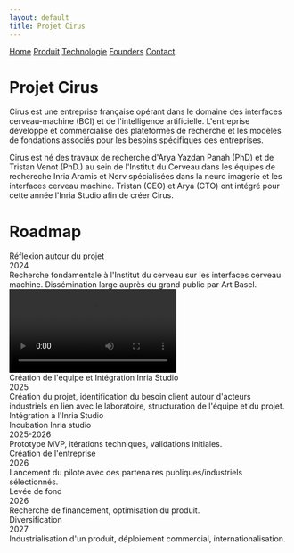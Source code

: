 ```yaml
---
layout: default
title: Projet Cirus
---
```


<div class="background" style="background-image: url('{{ site.baseurl }}/assets/images/face.png');">
  <div class="nav-links">
    <a href="{{ site.baseurl }}">Home</a>
    <a href="{{ site.baseurl }}/about.html">Produit</a>
    <a href="{{ site.baseurl }}/projects.html">Technologie</a>
    <a href="{{ site.baseurl }}/gallery.html">Founders</a>
    <a href="{{ site.baseurl }}/contact.html">Contact</a>
  </div>
  <h1>Projet Cirus</h1>
  <p>Cirus est une entreprise française opérant dans le domaine des interfaces cerveau-machine (BCI) et de l'intelligence artificielle. L'entreprise développe et commercialise des plateformes de recherche et les modèles de fondations associés pour les besoins spécifiques des entreprises.
</p>
<p>
    Cirus est né des travaux de recherche d'Arya Yazdan Panah (PhD) et de Tristan Venot (PhD.) au sein de l'Institut du Cerveau dans les équipes de rechereche Inria Aramis et Nerv spécialisées dans la neuro imagerie et les interfaces cerveau machine. Tristan (CEO) et Arya (CTO) ont intégré pour cette année l'Inria Studio afin de créer Cirus.</p>
  <h1>Roadmap</h1>
<div class="tech-roadmap">
  <div class="timeline-line"></div>

  <div class="time-point left" style="top: 0%;">
    <div class="hover-container">
      <div class="circle">Réflexion autour du projet<br>2024</div>
      <div class="hover-text">
        Recherche fondamentale à l'Institut du cerveau sur les interfaces cerveau machine. Dissémination large auprès du grand public par Art Basel.
      </div>
      <div class="hover-video">
        <video src="{{ site.baseurl }}/assets/video/braccio_video.mp4" type="video/mp4" controls></video>
      </div>
    </div>
  </div>

  <div class="time-point right" style="top: 22%;">
    <div class="hover-container">
      <div class="circle">Création de l'équipe et Intégration Inria Studio<br>2025</div>
      <div class="hover-text">
        Création du projet, identification du besoin client autour d'acteurs industriels en lien avec le laboratoire, structuration de l'équipe et du projet. Intégration à l'Inria Studio
      </div>
    </div>
  </div>

  <div class="time-point left" style="top: 44%;">
    <div class="hover-container">
      <div class="circle">Incubation Inria studio<br>2025-2026</div>
      <div class="hover-text">
        Prototype MVP, itérations techniques, validations initiales.
      </div>
    </div>
  </div>

  <div class="time-point right" style="top: 66%;">
    <div class="hover-container">
      <div class="circle">Création de l'entreprise<br>2026</div>
      <div class="hover-text">
        Lancement du pilote avec des partenaires publiques/industriels sélectionnés.
      </div>
    </div>
  </div>

  <div class="time-point left" style="top: 88%;">
    <div class="hover-container">
      <div class="circle">Levée de fond<br>2026</div>
      <div class="hover-text">
        Recherche de financement, optimisation du produit.
      </div>
    </div>
  </div>

  <div class="time-point right" style="top: 110%;">
    <div class="hover-container">
      <div class="circle">Diversification<br>2027</div>
      <div class="hover-text">
        Industrialisation d'un produit, déploiement commercial, internationalisation.
      </div>
    </div>
  </div>
</div>


</div>


